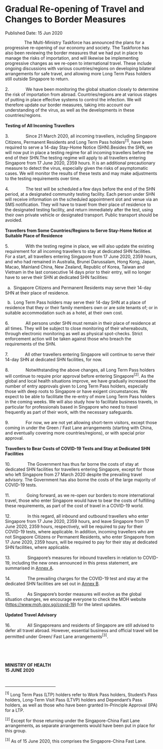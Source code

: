 <html>
    <meta http-equiv="Content-Type" content="text/html; charset=utf-8"/>
    <meta charset="utf-8"/>
    <title>Gradual Re-opening of Travel and Changes to Border Measures  </title>
    <body><h1>Gradual Re-opening of Travel and Changes to Border Measures  </h1>
    <p>Published Date: 15 Jun 2020</p> <p>&nbsp; &nbsp; &nbsp; &nbsp; &nbsp; &nbsp; &nbsp; &nbsp; The Multi-Ministry Taskforce has announced the plans for a progressive re-opening of our economy and society. The Taskforce has also been reviewing the border measures that we had put in place to manage the risks of importation, and will likewise be implementing progressive changes as we re-open to international travel. These include ongoing discussions with various countries/regions on developing bilateral arrangements for safe travel, and allowing more Long Term Pass holders still outside Singapore to return.&nbsp; &nbsp;<br><br>2.&nbsp; &nbsp; &nbsp; &nbsp; &nbsp; &nbsp; &nbsp; We have been monitoring the global situation closely to determine the risk of importation from abroad. Countries/regions are at various stages of putting in place effective systems to control the infection. We will therefore update our border measures, taking into account our understanding of the virus, as well as the developments in these countries/regions.<br><br><strong>Testing of All Incoming Travellers&nbsp;<br></strong><br>3.&nbsp; &nbsp; &nbsp; &nbsp; &nbsp; &nbsp; &nbsp;&nbsp;Since 21 March 2020, all incoming travellers, including Singapore Citizens, Permanent Residents and Long Term Pass holders<sup>[1]</sup>, have been required to serve a 14-day Stay-Home Notice (SHN).Besides the SHN, we will now put in place a testing regime for all incoming travellers before the end of their SHN.The testing regime will apply to all travellers entering Singapore from 17 June 2020, 2359 hours. It is an additional precautionary measure to detect the virus, especially given the risks of asymptomatic cases. We will monitor the results of these tests and may make adjustments to the testing requirements over time.<br><br>4.&nbsp; &nbsp; &nbsp; &nbsp; &nbsp; &nbsp; &nbsp;&nbsp;The test will be scheduled a few days before the end of the SHN period, at a designated community testing facility. Each person under SHN will receive information on the scheduled appointment slot and venue via an SMS notification. They will have to travel from their place of residence to the designated testing facility, and return immediately after the test, using their own private vehicle or designated transport. Public transport should be avoided.<br><br><strong>Travellers from Some Countries/Regions to Serve Stay-Home Notice at Suitable Place of Residence&nbsp;&nbsp;<br></strong><br>5.&nbsp; &nbsp; &nbsp; &nbsp; &nbsp; &nbsp; &nbsp;&nbsp;With the testing regime in place, we will also update the existing requirement for all incoming travellers to stay at dedicated SHN facilities. For a start, all travellers entering Singapore from 17 June 2020, 2359 hours, and who had remained in Australia, Brunei Darussalam, Hong Kong, Japan, Macao, Mainland China, New Zealand, Republic of Korea, Taiwan and Vietnam in the last consecutive 14 days prior to their entry, will no longer have to serve their SHN at dedicated SHN facilities:<br><br>&nbsp; a.&nbsp; Singapore Citizens and Permanent Residents may serve their 14-day SHN at their place of residence.</p><p>&nbsp; b.&nbsp; Long Term Pass holders may serve their 14-day SHN at a place of residence that they or their family members own or are sole tenants of; or in suitable accommodation such as a hotel, at their own cost.<br><br>6.&nbsp; &nbsp; &nbsp; &nbsp; &nbsp; &nbsp; &nbsp;&nbsp;All persons under SHN must remain in their place of residence at all times. They will be subject to close monitoring of their whereabouts, through electronic monitoring as well as physical spot-checks. Strict enforcement action will be taken against those who breach the requirements of the SHN.<br><br>7.&nbsp; &nbsp; &nbsp; &nbsp; &nbsp; &nbsp; &nbsp;&nbsp;All other travellers entering Singapore will continue to serve their 14-day SHN at dedicated SHN facilities, for now.<br><br>8.&nbsp; &nbsp; &nbsp; &nbsp; &nbsp; &nbsp; &nbsp;&nbsp;Notwithstanding the above changes, all Long Term Pass holders will continue to require prior approval before entering Singapore<sup>[2]</sup>. As the global and local health situations improve, we have gradually increased the number of entry approvals given to Long Term Pass holders, especially those with deep roots to Singapore or have exigent circumstances. We expect to be able to facilitate the re-entry of more Long Term Pass holders in the coming weeks. We will also study how to facilitate business travels, in particular for professionals based in Singapore who need to travel frequently as part of their work, with the necessary safeguards.<br><br>9.&nbsp; &nbsp; &nbsp; &nbsp; &nbsp; &nbsp; &nbsp;&nbsp;For now, we are not yet allowing short-term visitors, except those coming in under the Green / Fast Lane arrangements (starting with China, and eventually covering more countries/regions), or with special prior approval.<br><br><strong>Travellers to Bear Costs of COVID-19 Tests and Stay at Dedicated SHN Facilities<br></strong><br>10.&nbsp; &nbsp; &nbsp; &nbsp; &nbsp; &nbsp; &nbsp;&nbsp;The Government has thus far borne the costs of stay at dedicated SHN facilities for travellers entering Singapore, except for those who left Singapore from 27 March 2020 despite the prevailing travel advisory. The Government has also borne the costs of the large majority of COVID-19 tests.<br><br>11.&nbsp; &nbsp; &nbsp; &nbsp; &nbsp; &nbsp; &nbsp;&nbsp;Going forward, as we re-open our borders to more international travel, those who enter Singapore would have to bear the costs of fulfilling these requirements, as part of the cost of travel in a COVID-19 world.<br><br>12.&nbsp; &nbsp; &nbsp; &nbsp; &nbsp; &nbsp; &nbsp;&nbsp;In this regard, all inbound and outbound travellers who enter Singapore from 17 June 2020, 2359 hours, and leave Singapore from 17 June 2020, 2359 hours, respectively, will be required to pay for their COVID-19 tests, where applicable. In addition, incoming travellers who are not Singapore Citizens or Permanent Residents, who enter Singapore from 17 June 2020, 2359 hours, will be required to pay for their stay at dedicated SHN facilities, where applicable.<br><br>13.&nbsp; &nbsp; &nbsp; &nbsp; &nbsp; &nbsp; &nbsp;&nbsp;Singapore’s measures for inbound travellers in relation to COVID-19, including the new ones announced in this press statement, are summarised in <u><a href="/docs/librariesprovider5/pressroom/press-releases/annex-a---measures-for-inbound-travellers-(15-june-2020).pdf?sfvrsn=612afe28_0" title="Annex A">Annex A</a></u>.<br><br>14.&nbsp; &nbsp; &nbsp; &nbsp; &nbsp; &nbsp; &nbsp;&nbsp;The prevailing charges for the COVID-19 test and stay at the dedicated SHN facilities are set out in <u><a href="/docs/librariesprovider5/pressroom/press-releases/annex-b---charges-for-covid-19-test-and-stay-at-dedicated-shn-facility-(15-june-2020).pdf?sfvrsn=f85a78f1_0" title="Annex B">Annex B</a></u>.<br><br>15.&nbsp; &nbsp; &nbsp; &nbsp; &nbsp; &nbsp; &nbsp;&nbsp;As Singapore’s border measures will evolve as the global situation changes, we encourage everyone to check the MOH website (<a href="https://www.moh.gov.sg/covid-19">https://www.moh.gov.sg/covid-19</a>) for the latest updates.<br><br><strong>Updated Travel Advisory<br></strong><br>16.&nbsp; &nbsp; &nbsp; &nbsp; &nbsp; &nbsp; &nbsp;&nbsp;All Singaporeans and residents of Singapore are still advised to defer all travel abroad. However, essential business and official travel will be permitted under Green/ Fast Lane arrangements<sup>[3]</sup>.</p> <p>&nbsp;</p> <p>&nbsp;</p> <p><strong>MINISTRY OF HEALTH<br></strong><strong>15 JUNE</strong><strong> 2020</strong></p> <div><br clear="all"> <hr align="left" size="1" width="33%"> <div id="ftn1"> <p><sup>[1]</sup>&nbsp;Long Term Pass (LTP) holders refer to Work Pass holders, Student’s Pass holders, Long-Term Visit Pass (LTVP) holders and Dependant’s Pass holders, as well as those who have been granted In-Principle Approval (IPA) for a LTP. </p> </div> <div id="ftn2"> <p><sup>[2]</sup>&nbsp;Except for those returning under the Singapore-China Fast Lane arrangements, as separate arrangements would have been put in place for this group.&nbsp; </p> </div> <div id="ftn3"> <p><sup>[3]</sup>&nbsp;As of 15 June 2020, this comprises the Singapore-China Fast Lane.</p> </div> </div></body>
</html>